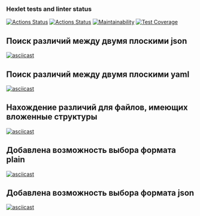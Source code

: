 ### Hexlet tests and linter status
[![Actions Status](https://github.com/Shablii/php-project-lvl2/workflows/hexlet-check/badge.svg)](https://github.com/Shablii/php-project-lvl2/actions)
[![Actions Status](https://github.com/Shablii/php-project-lvl2/workflows/Linter/badge.svg)](https://github.com/Shablii/php-project-lvl2/actions)
[![Maintainability](https://api.codeclimate.com/v1/badges/0898d8472c324dee2c9c/maintainability)](https://codeclimate.com/github/Shablii/php-project-lvl2/maintainability)
[![Test Coverage](https://api.codeclimate.com/v1/badges/0898d8472c324dee2c9c/test_coverage)](https://codeclimate.com/github/Shablii/php-project-lvl2/test_coverage)

## Поиск различий между двумя плоскими json
[![asciicast](https://asciinema.org/a/Vq0HcN51HF8dDaDy7u7RSUfiT.svg)](https://asciinema.org/a/Vq0HcN51HF8dDaDy7u7RSUfiT)

## Поиск различий между двумя плоскими yaml
[![asciicast](https://asciinema.org/a/TINXnQFu6PpTbd5HGRByYuWbw.svg)](https://asciinema.org/a/TINXnQFu6PpTbd5HGRByYuWbw)

## Нахождение различий для файлов, имеющих вложенные структуры
[![asciicast](https://asciinema.org/a/863ZqkuDZ578m9CCERsE76PTC.svg)](https://asciinema.org/a/863ZqkuDZ578m9CCERsE76PTC)

## Добавлена возможность выбора формата plain
[![asciicast](https://asciinema.org/a/l7hBinapvlFa7LlNTHNMhKrn2.svg)](https://asciinema.org/a/l7hBinapvlFa7LlNTHNMhKrn2)

## Добавлена возможность выбора формата json
[![asciicast](https://asciinema.org/a/aQUWL7kCm6qx4AMHXNxVBZsgX.svg)](https://asciinema.org/a/aQUWL7kCm6qx4AMHXNxVBZsgX)